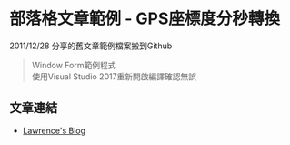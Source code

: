 # 部落格文章範例 - GPS座標度分秒轉換 # 

2011/12/28 分享的舊文章範例檔案搬到Github

> Window Form範例程式  
> 使用Visual Studio 2017重新開啟編譯確認無誤  

文章連結
-----------------
* [Lawrence's Blog](https://lawrencetech.blogspot.tw/2011/12/gps_28.html) 